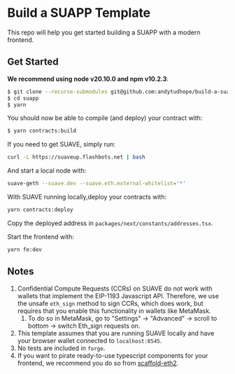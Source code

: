 # Build a SUAPP Template

This repo will help you get started building a SUAPP with a modern frontend.

## Get Started

**We recommend using node v20.10.0 and npm v10.2.3**:

```bash
$ git clone --recurse-submodules git@github.com:andytudhope/build-a-suapp-next-ts.git suapp
$ cd suapp
$ yarn
```

You should now be able to compile (and deploy) your contract with:

```bash
$ yarn contracts:build 
```

If you need to get SUAVE, simply run:

```bash
curl -L https://suaveup.flashbots.net | bash
```

And start a local node with:

```bash
suave-geth --suave.dev --suave.eth.external-whitelist='*'
```

With SUAVE running locally,deploy your contracts with:

```bash
yarn contracts:deploy
```

Copy the deployed address in `packages/next/constants/addresses.tsx`.

Start the frontend with:

```bash
yarn fe:dev
```

## Notes

1. Confidential Compute Requests (CCRs) on SUAVE do not work with wallets that implement the EIP-1193 Javascript API. Therefore, we use the unsafe `eth_sign` method to sign CCRs, which does work, but requires that you enable this functionality in wallets like MetaMask.
    1. To do so in MetaMask, go to "Settings" -> "Advanced" -> scroll to bottom -> switch Eth_sign requests on.
2. This template assumes that you are running SUAVE locally and have your browser wallet connected to `localhost:8545`.
3. No tests are included in `forge`.
4. If you want to pirate ready-to-use typescript components for your frontend, we recommend you do so from [scaffold-eth2](https://github.com/scaffold-eth/scaffold-eth-2).